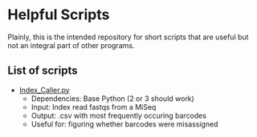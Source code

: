 Helpful Scripts
================================================================================
Plainly, this is the intended repository for short scripts that are useful but not an integral part of other programs.

List of scripts
--------------------------------------------------------------------------------
* [Index_Caller.py](Index_Caller.py)
  * Dependencies: Base Python (2 or 3 should work)
  * Input: Index read fastqs from a MiSeq
  * Output: .csv with most frequently occuring barcodes
  * Useful for: figuring whether barcodes were misassigned
